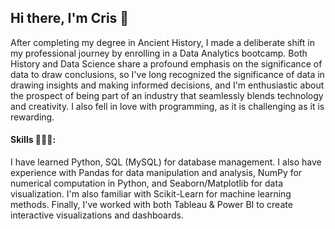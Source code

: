 ## Hi there, I'm Cris 👋

After completing my degree in Ancient History, I made a deliberate shift in my professional journey by enrolling in a Data Analytics bootcamp. Both History and Data Science share a profound emphasis on the significance of data to draw conclusions, so I've long recognized the significance of data in drawing insights and making informed decisions, and I'm enthusiastic about the prospect of being part of an industry that seamlessly blends technology and creativity. I also fell in love with programming, as it is challenging as it is rewarding. 

#### Skills 👩🏻‍💻:

I have learned Python, SQL (MySQL) for database management. I also have experience with Pandas for data manipulation and analysis, NumPy for numerical computation in Python, and Seaborn/Matplotlib for data visualization. I'm also familiar with Scikit-Learn for machine learning methods. Finally, I've worked with both Tableau & Power BI to create interactive visualizations and dashboards.



 
